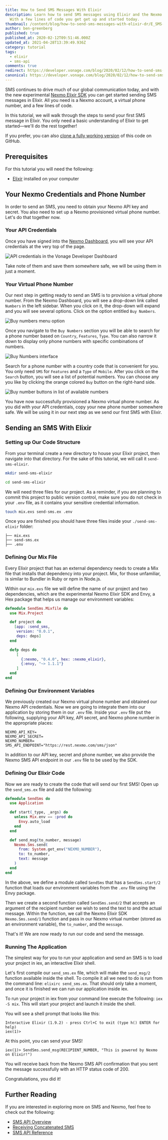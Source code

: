 ```yaml
---
title: How to Send SMS Messages With Elixir
description: Learn how to send SMS messages using Elixir and the Nexmo SMS API.
  With a few lines of code you get get up and started today.
thumbnail: /content/blog/how-to-send-sms-messages-with-elixir-dr/E_SMS-Elixir_1200x600.png
author: ben-greenberg
published: true
published_at: 2020-02-12T09:51:46.000Z
updated_at: 2021-04-28T13:39:49.936Z
category: tutorial
tags:
  - elixir
  - sms-api
comments: true
redirect: https://developer.vonage.com/blog/2020/02/12/how-to-send-sms-messages-with-elixir-dr
canonical: https://developer.vonage.com/blog/2020/02/12/how-to-send-sms-messages-with-elixir-dr
---
```

SMS continues to drive much of our global communication today, and with the new experimental [Nexmo Elixir SDK](https://github.com/nexmo-community/nexmo-elixir) you can get started sending SMS messages in Elixir. All you need is a Nexmo account, a virtual phone number, and a few lines of code. 

In this tutorial, we will walk through the steps to send your first SMS message in Elixir. You only need a basic understanding of Elixir to get started—we'll do the rest together!

If you prefer, you can also [clone a fully working version](https://github.com/nexmo-community/nexmo-elixir-send-sms) of this code on GitHub.

## Prerequisites

For this tutorial you will need the following:

* [Elixir](https://elixir-lang.org/) installed on your computer

<sign-up></sign-up>

## Your Nexmo Credentials and Phone Number

In order to send an SMS, you need to obtain your Nexmo API key and secret. You also need to set up a Nexmo provisioned virtual phone number. Let's do that together now.

### Your API Credentials

Once you have signed into the [Nexmo Dashboard](https://dashboard.nexmo.com), you will see your API credentials at the very top of the page.

![API credentials in the Vonage Developer Dashboard](/content/blog/how-to-send-sms-messages-with-elixir/elixir-api-credentials.png "API credentials in the Vonage Developer Dashboard")

Take note of them and save them somewhere safe, we will be using them in just a moment.

### Your Virtual Phone Number

Our next step in getting ready to send an SMS is to provision a virtual phone number. From the Nexmo Dashboard, you will see a drop-down link called `Numbers` in the left sidebar. When you click on it, the drop-down will expand and you will see several options. Click on the option entitled `Buy Numbers`.

![Buy numbers menu option](/content/blog/how-to-send-sms-messages-with-elixir/elixir-buy-numbers-sidebar.png "Buy numbers menu option")

Once you navigate to the `Buy Numbers` section you will be able to search for a phone number based on `Country`, `Features`, `Type`. You can also narrow it down to display only phone numbers with specific combinations of numbers.

![Buy Numbers interface](/content/blog/how-to-send-sms-messages-with-elixir/elixir-buy-numbers-search.png "Buy Numbers interface")

Search for a phone number with a country code that is convenient for you. You only need `SMS` for `Features` and a `Type` of `Mobile`. After you click on the `Search` button, you will see a list of potential numbers. You can choose any you like by clicking the orange colored `Buy` button on the right-hand side.

![Buy number buttons in list of available numbers](/content/blog/how-to-send-sms-messages-with-elixir/elixir-buy-number-button.png "Buy number buttons in list of available numbers")

You have now successfully provisioned a Nexmo virtual phone number. As you did with your API credentials, copy your new phone number somewhere safe. We will be using it in our next step as we send our first SMS with Elixir.

## Sending an SMS With Elixir

### Setting up Our Code Structure

From your terminal create a new directory to house your Elixir project, then navigate into that directory. For the sake of this tutorial, we will call it `send-sms-elixir`.

```bash
mkdir send-sms-elixir

cd send-sms-elixir
```

We will need three files for our project. As a reminder, if you are planning to commit this project to public version control, make sure you do not check in your `.env` file, as it contains your sensitive credential information. 

```bash
touch mix.exs send-sms.ex .env
```

Once you are finished you should have three files inside your `./send-sms-elixir` folder:

```
├── mix.exs
├── send-sms.ex
├── .env
```

### Defining Our Mix File

Every Elixir project that has an external dependency needs to create a Mix file that installs that dependency into your project. Mix, for those unfamiliar, is similar to Bundler in Ruby or npm in Node.js. 

Within our `mix.exs` file we will define the name of our project and two dependencies, which are the experimental Nexmo Elixir SDK and Envy, a Hex package that helps us manage our environment variables:

```elixir
defmodule SendSms.Mixfile do
  use Mix.Project

  def project do
    [app: :send_sms,
     version: "0.0.1",
     deps: deps]
  end

  defp deps do
     [
       {:nexmo, "0.4.0", hex: :nexmo_elixir},
       {:envy, "~> 1.1.1"}
     ]
  end
end
```

### Defining Our Environment Variables

We previously created our Nexmo virtual phone number and obtained our Nexmo API credentials. Now we are going to integrate them into our application by storing them in our `.env` file. Inside your `.env` file put the following, supplying your API key, API secret, and Nexmo phone number in the appropriate places:

```
NEXMO_API_KEY=
NEXMO_API_SECRET=
NEXMO_NUMBER=
SMS_API_ENDPOINT="https://rest.nexmo.com/sms/json"
```

In addition to our API key, secret and phone number, we also provide the Nexmo SMS API endpoint in our `.env` file to be used by the SDK. 

### Defining Our Elixir Code

Now we are ready to create the code that will send our first SMS! Open up the `send_sms.ex` file and add the following:

```elixir
defmodule SendSms do
  use Application

  def start(_type, _args) do
    unless Mix.env == :prod do
      Envy.auto_load
    end
  end

  def send_msg(to_number, message)
    Nexmo.Sms.send(
      from: System.get_env("NEXMO_NUMBER"),
      to: to_number,
      text: message
    )
  end
end
```

In the above, we define a module called `SendSms` that has a `SendSms.start/2` function that loads our environment variables from the `.env` file using the Envy package. 

Then we create a second function called `SendSms.send/2` that accepts an argument of the recipient number we wish to send the text to and the actual message. Within the function, we call the Nexmo Elixir SDK `Nexmo.Sms.send/1` function and pass in our Nexmo virtual number (stored as an environment variable), the `to_number`, and the `message`.

That's it! We are now ready to run our code and send the message.

### Running The Application

The simplest way for you to run your application and send an SMS is to load your project in iex, an interactive Elixir shell.

Let's first compile our `send_sms.ex` file, which will make the `send_msg/2` function available inside the shell. To compile it all we need to do is run from the command line: `elixirc send_sms.ex`. That should only take a moment, and once it is finished we can run our application inside iex.

To run your project in iex from your command line execute the following: `iex -S mix`. This will start your project and launch it inside the shell.

You will see a shell prompt that looks like this:

```
Interactive Elixir (1.9.2) - press Ctrl+C to exit (type h() ENTER for help)
iex(1)> 
```

At this point, you can send your SMS!

```
iex(1)> SendSms.send_msg(RECIPIENT_NUMBER, "This is powered by Nexmo on Elixir!")
```

You will receive back from the Nexmo SMS API confirmation that you sent the message successfully with an HTTP status code of 200.

Congratulations, you did it!

## Further Reading

If you are interested in exploring more on SMS and Nexmo, feel free to check out the following:

* [SMS API Overview](https://developer.nexmo.com/messaging/sms/overview)
* [Receiving Concatenated SMS](https://developer.nexmo.com/use-cases/receiving-concat-sms)
* [SMS API Reference](https://developer.nexmo.com/api/sms)